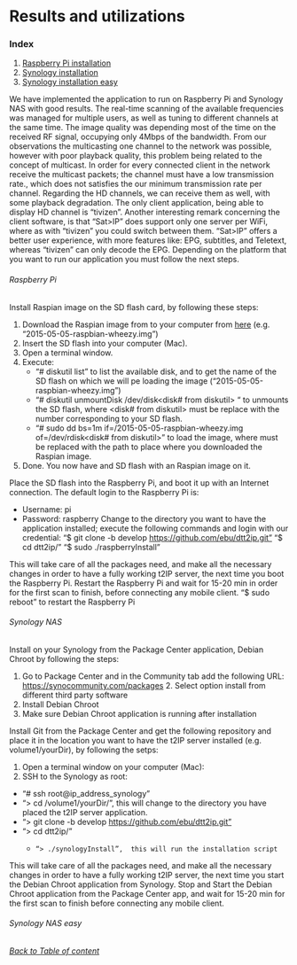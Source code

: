 # Results and utilizations

### Index
1. [Raspberry Pi installation](#raspberry-pi)
2. [Synology installation](#synology-nas)
3. [Synology installation easy](#synology-nas-easy)

We have implemented the application to run on Raspberry Pi and Synology NAS with good results. The real-time scanning of the available frequencies was managed for multiple users, as well as tuning to different channels at the same time. The image quality was depending most of the time on the received RF signal, occupying only 4Mbps of the bandwidth. From our observations the multicasting one channel to the network was possible, however with poor playback quality, this problem being related to the concept of multicast. In order for every connected client in the network receive the multicast packets; the channel must have a low transmission rate., which does not satisfies the our minimum transmission rate per channel.
Regarding the HD channels, we can receive them as well, with some playback degradation. The only client application, being able to display HD channel is “tivizen”. Another interesting remark concerning the client software, is that “Sat>IP” does support only one server per WiFi, where as with “tivizen” you could switch between them. “Sat>IP” offers a better user experience, with more features like: EPG, subtitles, and Teletext, whereas “tivizen” can only decode the EPG. 
Depending on the platform that you want to run our application you must follow the next steps.

###### Raspberry Pi
Install Raspian image on the SD flash card, by following these steps:

1. Download the Raspian image from to your computer from [here](https://www.raspberrypi.org/downloads/raspbian/) (e.g. “2015-05-05-raspbian-wheezy.img”)
2. Insert the SD flash into your computer (Mac).
3. Open a terminal window.
4. Execute:
	- “# diskutil list” to list the available disk, and to get the name of the SD flash on which we will pe loading the image (“2015-05-05-raspbian-wheezy.img”)
	- “# diskutil unmountDisk /dev/disk<disk# from diskutil> “ to unmounts the SD flash, where <disk# from diskutil> must be replace with the number corresponding to your SD flash.
	- “# sudo dd bs=1m if=<path to place where you downloaded the image>/2015-05-05-raspbian-wheezy.img of=/dev/rdisk<disk# from diskutil>” to load the image, where <path to place where you downloaded the image> must be replaced with the path to place where you downloaded the Raspian image.
5. Done. You now have and SD flash with an Raspian image on it.

Place the SD flash into the Raspberry Pi, and boot it up with an Internet connection. The default login to the Raspberry Pi is:
-	Username: pi
-	Password: raspberry
Change to the directory you want to have the application installed; execute the following commands and login with our credential:
“$ git clone -b develop https://github.com/ebu/dtt2ip.git”
“$ cd dtt2ip/”
“$ sudo ./raspberryInstall” 

This will take care of all the packages need, and make all the necessary changes in order to have a fully working t2IP server, the next time you boot the Raspberry Pi.
Restart the Raspberry Pi and wait for 15-20 min in order for the first scan to finish, before connecting any mobile client.
“$ sudo reboot” to restart the Raspberry Pi


###### Synology NAS
Install on your Synology from the Package Center application, Debian Chroot by following the steps:
1.	Go to Package Center and in the Community tab add the following URL:
https://synocommunity.com/packages 
       2.   Select option install from different third party software 
3.	Install Debian Chroot
4.	Make sure Debian Chroot application is running after installation

Install Git from the Package Center and get the following repository and place it in the location you want to have the t2IP server installed (e.g. volume1/yourDir), by following the setps:
1.	Open a terminal window on your computer (Mac):
2.	SSH to the Synology as root:
-	“# ssh root@ip_address_synology” 
-	“> cd /volume1/yourDir/”, this will change to the directory you have placed the t2IP
server application.
-	“> git clone -b develop https://github.com/ebu/dtt2ip.git”
-	“> cd dtt2ip/”
	-     “> ./synologyInstall”,  this will run the installation script

This will take care of all the packages need, and make all the necessary changes in order to have a fully working t2IP server, the next time you start the Debian Chroot application from Synology.
Stop and Start the Debian Chroot application from the Package Center app, and wait for 15-20 min for the first scan to finish before connecting any mobile client.

###### Synology NAS easy
###### [Back to Table of content](README.md)
